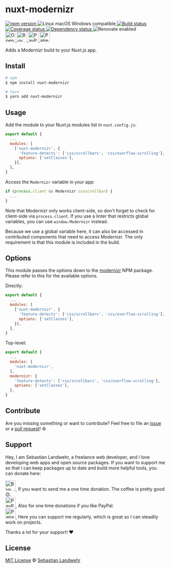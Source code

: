 <!-- TITLE/ -->
# nuxt-modernizr
<!-- /TITLE -->

<!-- BADGES/ -->
  <p>
    <a href="https://npmjs.org/package/nuxt-modernizr">
      <img
        src="https://img.shields.io/npm/v/nuxt-modernizr.svg"
        alt="npm version"
      >
    </a><img src="https://img.shields.io/badge/os-linux%20%7C%C2%A0macos%20%7C%C2%A0windows-blue" alt="Linux macOS Windows compatible"><a href="https://github.com/dword-design/nuxt-modernizr/actions">
      <img
        src="https://github.com/dword-design/nuxt-modernizr/workflows/build/badge.svg"
        alt="Build status"
      >
    </a><a href="https://codecov.io/gh/dword-design/nuxt-modernizr">
      <img
        src="https://codecov.io/gh/dword-design/nuxt-modernizr/branch/master/graph/badge.svg"
        alt="Coverage status"
      >
    </a><a href="https://david-dm.org/dword-design/nuxt-modernizr">
      <img src="https://img.shields.io/david/dword-design/nuxt-modernizr" alt="Dependency status">
    </a><img src="https://img.shields.io/badge/renovate-enabled-brightgreen" alt="Renovate enabled"><br/><a href="https://gitpod.io/#https://github.com/dword-design/nuxt-modernizr">
      <img
        src="https://gitpod.io/button/open-in-gitpod.svg"
        alt="Open in Gitpod"
        height="32"
      >
    </a><a href="https://www.buymeacoffee.com/dword">
      <img
        src="https://www.buymeacoffee.com/assets/img/guidelines/download-assets-sm-2.svg"
        alt="Buy Me a Coffee"
        height="32"
      >
    </a><a href="https://paypal.me/SebastianLandwehr">
      <img
        src="https://dword-design.de/images/paypal.svg"
        alt="PayPal"
        height="32"
      >
    </a><a href="https://www.patreon.com/dworddesign">
      <img
        src="https://dword-design.de/images/patreon.svg"
        alt="Patreon"
        height="32"
      >
    </a>
</p>
<!-- /BADGES -->

<!-- DESCRIPTION/ -->
Adds a Modernizr build to your Nuxt.js app.
<!-- /DESCRIPTION -->

<!-- INSTALL/ -->
## Install

```bash
# npm
$ npm install nuxt-modernizr

# Yarn
$ yarn add nuxt-modernizr
```
<!-- /INSTALL -->

## Usage

Add the module to your Nuxt.js modules list in `nuxt.config.js`:
```js
export default {
  ...
  modules: [
    ['nuxt-modernizr', {
      'feature-detects': ['css/scrollbars', 'css/overflow-scrolling'],
      options: ['setClasses'],
    }],
  ],
}
```

Access the `Modernizr` variable in your app:
```js
if (process.client && Modernizr.cssscrollbar) {
  ...
}
```

Note that Modernizr only works client-side, so don't forget to check for client-side via `process.client`. If you use a linter that restricts global variables, you can use `window.Modernizr` instead.

Because we use a global variable here, it can also be accessed in contributed components that need to access Modernizr. The only requirement is that this module is included in the build.

## Options
This module passes the options down to the [modernizr](https://www.npmjs.com/package/modernizr) NPM package. Please refer to this for the available options.

Directly:
```js
export default {
  ...
  modules: [
    ['nuxt-modernizr', {
      'feature-detects': ['css/scrollbars', 'css/overflow-scrolling'],
      options: ['setClasses'],
    }],
  ],
}
```

Top-level:
```js
export default {
  ...
  modules: [
    'nuxt-modernizr',
  ],
  modernizr: {
    'feature-detects': ['css/scrollbars', 'css/overflow-scrolling'],
    options: ['setClasses'],
  },
}
```
<!-- LICENSE/ -->
## Contribute

Are you missing something or want to contribute? Feel free to file an [issue](https://github.com/dword-design/nuxt-modernizr/issues) or a [pull request](https://github.com/dword-design/nuxt-modernizr/pulls)! ⚙️

## Support

Hey, I am Sebastian Landwehr, a freelance web developer, and I love developing web apps and open source packages. If you want to support me so that I can keep packages up to date and build more helpful tools, you can donate here:

<p>
  <a href="https://www.buymeacoffee.com/dword">
    <img
      src="https://www.buymeacoffee.com/assets/img/guidelines/download-assets-sm-2.svg"
      alt="Buy Me a Coffee"
      height="32"
    >
  </a>&nbsp;If you want to send me a one time donation. The coffee is pretty good 😊.<br/>
  <a href="https://paypal.me/SebastianLandwehr">
    <img
      src="https://dword-design.de/images/paypal.svg"
      alt="PayPal"
      height="32"
    >
  </a>&nbsp;Also for one time donations if you like PayPal.<br/>
  <a href="https://www.patreon.com/dworddesign">
    <img
      src="https://dword-design.de/images/patreon.svg"
      alt="Patreon"
      height="32"
    >
  </a>&nbsp;Here you can support me regularly, which is great so I can steadily work on projects.
</p>

Thanks a lot for your support! ❤️

## License

[MIT License](https://opensource.org/licenses/MIT) © [Sebastian Landwehr](https://dword-design.de)
<!-- /LICENSE -->
